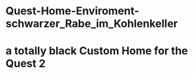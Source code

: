 # Quest-Home-Enviroment-schwarzer_Rabe_im_Kohlenkeller
# a totally black Custom Home for the Quest 2
